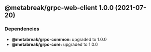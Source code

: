 ## @metabreak/grpc-web-client 1.0.0 (2021-07-20)



### Dependencies

* **@metabreak/grpc-common:** upgraded to 1.0.0
* **@metabreak/grpc-core:** upgraded to 1.0.0
